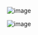  ![image](https://github.com/iqbalumass/CIS-470-TermTest-Iqbal/assets/158495187/4e1fd022-3961-4563-9883-701837563b8f)


 ![image](https://github.com/iqbalumass/CIS-470-TermTest-Iqbal/assets/158495187/8afc3113-7199-498a-8d24-ec6bfe68039a)


